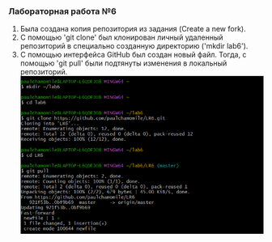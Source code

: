 ### Лабораторная работа №6

1. Была создана копия репозитория из задания (Create a new fork).
2. С помощью 'git clone' был клонирован личный удаленный репозиторий в специально созданную директорию ('mkdir lab6').
3. С помощью интерфейса GitHub был создан новый файл. Тогда, с помощью 'git pull' были подтянуты изменения в локальный репозиторий.
![](screenshots/1.png)

